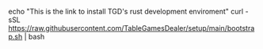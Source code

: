 echo "This is the link to install TGD's rust development enviroment"
curl -sSL https://raw.githubusercontent.com/TableGamesDealer/setup/main/bootstrap.sh | bash
